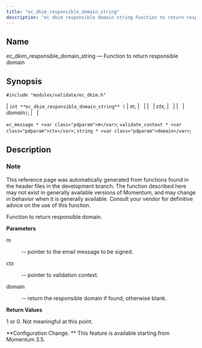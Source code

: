```yaml
---
title: "ec_dkim_responsible_domain_string"
description: "ec dkim responsible domain string Function to return responsible domain int ec dkim responsible domain string m ctx domain ec message m validate context ctx string domain This reference page was automatically generated from functions found in the header files in the development branch The function described here may not..."
---
```


<a name="apis.ec_dkim_responsible_domain_string"></a> 
## Name

ec_dkim_responsible_domain_string — Function to return responsible domain

## Synopsis

`#include "modules/validate/ec_dkim.h"`

| `int **ec_dkim_responsible_domain_string** (` | <var class="pdparam">m</var>, |   |
|   | <var class="pdparam">ctx</var>, |   |
|   | <var class="pdparam">domain</var>`)`; |   |

`ec_message * <var class="pdparam">m</var>`;
`validate_context * <var class="pdparam">ctx</var>`;
`string * <var class="pdparam">domain</var>`;<a name="idp50320112"></a> 
## Description

### Note

This reference page was automatically generated from functions found in the header files in the development branch. The function described here may not exist in generally available versions of Momentum, and may change in behavior when it is generally available. Consult your vendor for definitive advice on the use of this function.

Function to return responsible domain.

**<a name="idp50322976"></a> Parameters**

<dl class="variablelist">

<dt>m</dt>

<dd>

-- pointer to the email message to be signed.

</dd>

<dt>ctx</dt>

<dd>

-- pointer to validation context.

</dd>

<dt>domain</dt>

<dd>

-- return the responsible domain if found, otherwise blank.

</dd>

</dl>

**<a name="idp50329424"></a> Return Values**

1 or 0\. Not meaningful at this point.

**Configuration Change. ** This feature is available starting from Momentum 3.5.